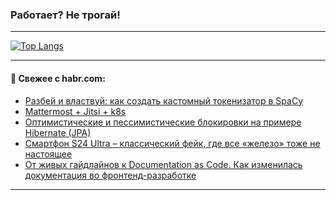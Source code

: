 ### Работает? Не трогай!

---
<!--
#### 🛠️ Technical stack:

![Java](https://img.shields.io/badge/Java-informational?logo=Oracle&style=flat&logoColor=white&color=FF4500)
![Kotlin](https://img.shields.io/badge/Kotlin-informational?logo=Kotlin&style=flat&logoColor=white&color=774D97)
![TS](https://img.shields.io/badge/TypeScript-informational?logo=typeScript&style=flat&logoColor=black&color=017acc)
![Python](https://img.shields.io/badge/Python-informational?logo=Python&style=flat&logoColor=black&color=ffdd54) <br>
![Spring](https://img.shields.io/badge/Spring-informational?logo=Spring&style=flat&logoColor=white&color=6DB33F) 
![SpringBoot](https://img.shields.io/badge/SpringBoot-informational?logo=SpringBoot&style=flat&logoColor=white&color=6DB33F)
![Nest](https://img.shields.io/badge/NestJS-informational?logo=NestJS&style=flat&logoColor=white&color=E0234E) 
![NodeJS](https://img.shields.io/badge/NodeJS-informational?logo=node.js&style=flat&logoColor=white&color=70A760)<br>
![PostgreSQL](https://img.shields.io/badge/PostgreSQL-informational?logo=PostgreSQL&style=flat&logoColor=white&color=DAA520)
![MongoDB](https://img.shields.io/badge/MongoDB-informational?logo=MongoDB&style=flat&logoColor=white&color=870000)
![Apache](https://img.shields.io/badge/Apache-informational?logo=apache&style=flat&logoColor=white&color=f74e28)

___ 
-->

<!--- #### 🛠️ : --->

[![Top Langs](https://github-readme-stats-82jvfl3w3-advtsettinggmailcoms-projects.vercel.app/api/top-langs/?username=zloylis&langs_count=10&hide_title=true&title_color=e6edf3&size_weight=0.5&count_weight=0.5&layout=compact&hide_progress=true&hide_border=true&theme=dracula)](https://github.com/zloylis)

<!---


####  :octocat:&nbsp;&nbsp; Статистика:

![GitHub stats](https://github-readme-stats-u2qms2cxw-advtsettinggmailcoms-projects.vercel.app/api?username=zloylis&show_icons=true&hide_border=true&theme=dracula&title_color=e6edf3&include_all_commits=true&count_private=true&hide_rank=false&hide_title=true&rank_icon=github)
-->
---

#### 💬 Свежее с habr.com:

<!-- BLOG-POST-LIST:START -->
- [Разбей и властвуй: как создать кастомный токенизатор в SpaCy](https://habr.com/ru/companies/otus/articles/855442/?utm_source=habrahabr&utm_medium=rss&utm_campaign=855442)
- [Mattermost + Jitsi + k8s](https://habr.com/ru/articles/858710/?utm_source=habrahabr&utm_medium=rss&utm_campaign=858710)
- [Оптимистические и пессимистические блокировки на примере Hibernate &lpar;JPA&rpar;](https://habr.com/ru/articles/858714/?utm_source=habrahabr&utm_medium=rss&utm_campaign=858714)
- [Смартфон S24 Ultra – классический фейк, где все «железо» тоже не настоящее](https://habr.com/ru/articles/858678/?utm_source=habrahabr&utm_medium=rss&utm_campaign=858678)
- [От живых гайдлайнов к Documentation as Code. Как изменилась документация во фронтенд-разработке](https://habr.com/ru/articles/858672/?utm_source=habrahabr&utm_medium=rss&utm_campaign=858672)
<!-- BLOG-POST-LIST:END -->

---
